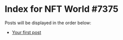 # Index for NFT World #7375
Posts will be displayed in the order below:

- [Your first post](./001-first.md)

